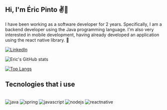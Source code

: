 ## Hi, I'm Éric Pinto ✌️👋

I have been working as a software developer for 2 years. Specifically, I am a backend developer using the Java programming language. I'm also very interested in mobile development, having already developed an application using the react native library. 🚀

[![Linkedln](https://img.shields.io/badge/LinkedIn-0077B5?style=for-the-badge&logo=linkedin&logoColor=white)](https://www.linkedin.com/in/ericgrandopinto/)

![Eric's GitHub stats](https://github-readme-stats.vercel.app/api?username=ericgpinto&show_icons=true&theme=dracula)

[![Top Langs](https://github-readme-stats.vercel.app/api/top-langs/?username=ericgpinto&layout=compact)](https://github.com/anuraghazra/github-readme-stats)

## Tecnologies that i use
<div style="display: inline_block"><br/>
  <img align="center" alt="java" src="https://img.shields.io/badge/Java-ED8B00?style=for-the-badge&logo=java&logoColor=white" />
  <img align="center" alt="spring" src="https://img.shields.io/badge/Spring-6DB33F?style=for-the-badge&logo=spring&logoColor=white" />
   <img align="center" alt="javascript" src="https://img.shields.io/badge/JavaScript-F7DF1E?style=for-the-badge&logo=javascript&logoColor=black" /> 
  <img align="center" alt="nodejs" src="https://img.shields.io/badge/Node.js-43853D?style=for-the-badge&logo=node.js&logoColor=white" />
  <img align="center" alt="reactnative" src="https://img.shields.io/badge/React_Native-20232A?style=for-the-badge&logo=react&logoColor=61DAFB" />
</div><br/>
